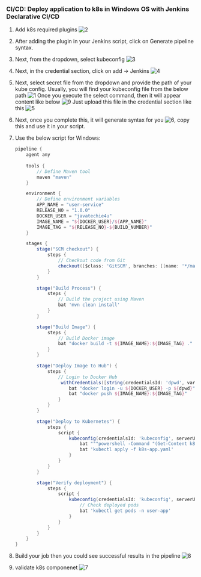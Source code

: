 ### CI/CD: Deploy application to k8s in Windows OS with Jenkins Declarative CI/CD

1. Add k8s required plugins
   ![2](https://github.com/javatechie-devops/user-service/assets/25712816/247733e7-1ea4-4cc4-961e-49ceb3c267e2)
2. After adding the plugin in your Jenkins script, click on Generate pipeline syntax.
3. Next, from the dropdown, select kubeconfig
   ![3](https://github.com/javatechie-devops/user-service/assets/25712816/e5164c9a-fa93-4336-b82a-2451dbbd8007)
4. Next, in the credential section, click on add -> Jenkins
   ![4](https://github.com/javatechie-devops/user-service/assets/25712816/2dfb01a8-61d7-4938-8242-13f41de2062d)
5. Next, select secret file from the dropdown and provide the path of your kube config. Usually, you will find your kubeconfig file from the below path
   ![1](https://github.com/javatechie-devops/user-service/assets/25712816/b6361ae4-6ad2-4a81-83de-f650c29447ba)
   Once you execute the select command, then it will appear content like below
   ![9](https://github.com/javatechie-devops/user-service/assets/25712816/6ad56d68-398f-44fa-aba3-2936c5ff95bf)
   Just upload this file in the credential section like this
   ![5](https://github.com/javatechie-devops/user-service/assets/25712816/448ae917-0c4a-4758-899e-da5a10af096a)
7. Next, once you complete this, it will generate syntax for you
   ![6](https://github.com/javatechie-devops/user-service/assets/25712816/b203cae3-07af-4803-b521-f190c087fae7), copy this and use it in your script.
8. Use the below script for Windows:
   ```groovy
   pipeline {
       agent any
    
       tools {
           // Define Maven tool
           maven "maven"
       }

       environment {
           // Define environment variables
           APP_NAME = "user-service"
           RELEASE_NO = "1.0.0"
           DOCKER_USER = "javatechie4u"
           IMAGE_NAME = "${DOCKER_USER}/${APP_NAME}"
           IMAGE_TAG = "${RELEASE_NO}-${BUILD_NUMBER}"
       }

       stages {
           stage("SCM checkout") {
               steps {
                   // Checkout code from Git
                   checkout([$class: 'GitSCM', branches: [[name: '*/main']], userRemoteConfigs: [[url: 'https://github.com/javatechie-devops/user-service.git']]])
               }
           }

           stage("Build Process") {
               steps {
                   // Build the project using Maven
                   bat 'mvn clean install'
               }
           }

           stage("Build Image") {
               steps {
                   // Build Docker image
                   bat "docker build -t ${IMAGE_NAME}:${IMAGE_TAG} ."
               }
           }

           stage("Deploy Image to Hub") {
               steps {
                   // Login to Docker Hub
                    withCredentials([string(credentialsId: 'dpwd', variable: 'dpwd')]) {
                       bat "docker login -u ${DOCKER_USER} -p ${dpwd}"
                       bat "docker push ${IMAGE_NAME}:${IMAGE_TAG}"
                   }
               }
           }

           stage("Deploy to Kubernetes") {
               steps {
                   script {
                       kubeconfig(credentialsId: 'kubeconfig', serverUrl: '') {
                           bat """powershell -Command "(Get-Content k8s-app.yaml) -replace 'image: .*', 'image: ${IMAGE_NAME}:${IMAGE_TAG}' | Set-Content k8s-app.yaml" """
                           bat 'kubectl apply -f k8s-app.yaml'
                       }
                   }
               }
           }

           stage("Verify deployment") {
               steps {
                   script {
                       kubeconfig(credentialsId: 'kubeconfig', serverUrl: '') {
                           // Check deployed pods
                           bat 'kubectl get pods -n user-app'
                       }
                   }
               }
           }
       }
   }
8. Build your job then you could see successful results in the pipeline ![8](https://github.com/javatechie-devops/user-service/assets/25712816/63777278-918a-4486-b19f-0fe8e5a80f3a)

9. validate k8s componenet ![7](https://github.com/javatechie-devops/user-service/assets/25712816/810133d3-5c56-46e5-b677-275f1cd3864e)
